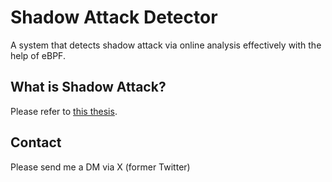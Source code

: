 # Shadow Attack Detector

A system that detects shadow attack via online analysis effectively with the help of eBPF.

## What is Shadow Attack?
Please refer to [this thesis](https://people.engr.tamu.edu/guofei/paper/ShadowAttacks_final-onecolumn.pdf).

## Contact
Please send me a DM via X (former Twitter)

